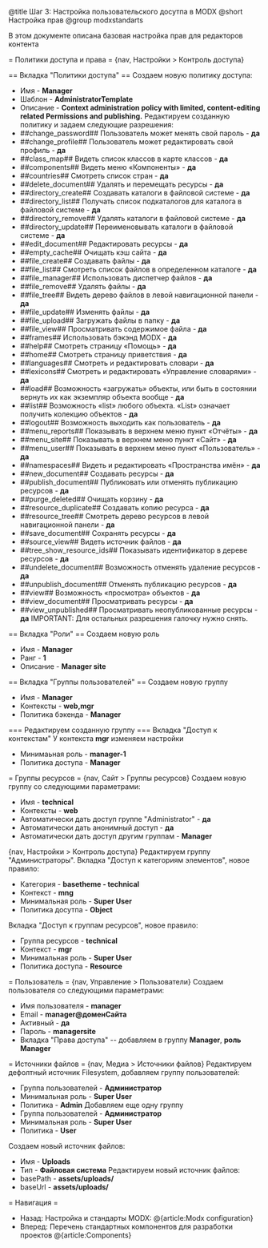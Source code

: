 @title Шаг 3: Настройка пользовательского досутпа в MODX
@short Настройка прав
@group modxstandarts

В этом документе описана базовая настройка прав для редакторов контента

= Политики доступа и права =
{nav, Настройки > Контроль доступа}

== Вкладка "Политики доступа" ==
Создаем новую политику доступа:
- Имя - **Manager**
- Шаблон - **AdministratorTemplate**
- Описание - **Context administration policy with limited, content-editing related Permissions and publishing.**
Редактируем созданную политику и задаем следующие разрешения:
- ##change_password## Пользователь может менять свой пароль - **да**
- ##change_profile## Пользователь может редактировать свой профиль - **да**
- ##class_map## Видеть список классов в карте классов - **да**
- ##components## Видеть меню «Компоненты» - **да**
- ##countries## Смотреть список стран - **да**
- ##delete_document## Удалять и перемещать ресурсы - **да**
- ##directory_create## Создавать каталоги в файловой системе - **да**
- ##directory_list## Получать список подкаталогов для каталога в файловой системе - **да**
- ##directory_remove## Удалять каталоги в файловой системе - **да**
- ##directory_update## Переименовывать каталоги в файловой системе - **да**
- ##edit_document## Редактировать ресурсы - **да**
- ##empty_cache## Очищать кэш сайта - **да**
- ##file_create## Создавать файлы - **да**
- ##file_list## Смотреть список файлов в определенном каталоге - **да**
- ##file_manager## Использовать диспетчер файлов - **да**
- ##file_remove## Удалять файлы - **да**
- ##file_tree## Видеть дерево файлов в левой навигационной панели - **да**
- ##file_update## Изменять файлы - **да**
- ##file_upload## Загружать файлы в папку - **да**
- ##file_view## Просматривать содержимое файла - **да**
- ##frames## Использовать бэкэнд MODX - **да**
- ##help## Смотреть страницу «Помощь» - **да**
- ##home## Смотреть страницу приветствия - **да**
- ##languages## Смотреть и редактировать словари - **да**
- ##lexicons## Смотреть и редактировать «Управление словарями» - **да**
- ##load## Возможность «загружать» объекты, или быть в состоянии вернуть их как экземпляр объекта вообще - **да**
- ##list## Возможность «list» любого объекта. «List» означает получить колекцию объектов - **да**
- ##logout## Возможность выходить как пользователь - **да**
- ##menu_reports## Показывать в верхнем меню пункт «Отчёты» - **да**
- ##menu_site## Показывать в верхнем меню пункт «Сайт» - **да**
- ##menu_user## Показывать в верхнем меню пункт «Пользователь» - **да**
- ##namespaces## Видеть и редактировать «Пространства имён» - **да**
- ##new_document## Создавать ресурсы - **да**
- ##publish_document## Публиковать или отменять публикацию ресурсов - **да**
- ##purge_deleted## Очищать корзину - **да**
- ##resource_duplicate## Создавать копию ресурса - **да**
- ##resource_tree## Смотреть дерево ресурсов в левой навигационной панели - **да**
- ##save_document## Сохранять ресурсы - **да**
- ##source_view## Видеть источник файлов - **да**
- ##tree_show_resource_ids## Показывать идентификатор в дереве ресурсов - **да**
- ##undelete_document## Возможность отменять удаление ресурсов - **да**
- ##unpublish_document## Отменять публикацию ресурсов - **да**
- ##view## Возможность «просмотра» объектов - **да**
- ##view_document## Просматривать ресурсы - **да**
- ##view_unpublished## Просматривать неопубликованные ресурсы - **да**
IMPORTANT: Для остальных разрешения галочку нужно снять.

== Вкладка "Роли" ==
Создаем новую роль
- Имя - **Manager**
- Ранг - **1**
- Описание - **Manager site**

== Вкладка "Группы пользователей" ==
Создаем новую группу
- Имя -  **Manager**
- Контексты - **web,mgr**
- Политика бэкенда - **Manager**

=== Редактируем созданную группу ===
Вкладка "Доступ к контекстам"
У контекста **mgr** изменяем настройки
- Минимаьная роль - **manager-1**
- Политика доступа - **Manager**

= Группы ресурсов =
{nav, Сайт > Группы ресурсов}
Создаем новую группу со следующими параметрами:
- Имя - **technical**
- Контексты - **web**
- Автоматически дать доступ группе "Administrator" - **да**
- Автоматически дать анонимный доступ - **да**
- Автоматически дать доступ другим группам - **Manager**

{nav, Настройки > Контроль доступа}
Редактируем группу "Администраторы".
Вкладка "Доступ к категориям элементов", новое правило:
- Категория - **basetheme - technical**
- Контекст - **mng**
- Минимальная роль - **Super User**
- Политика досутпа - **Object**

Вкладка "Доступ к группам ресурсов", новое правило:
- Группа ресурсов - **technical**
- Контекст - **mgr**
- Минимальная роль - **Super User**
- Политика доступа - **Resource**

= Пользователь =
{nav, Управление > Пользователи}
Создаем пользователя со следующими параметрами:
- Имя пользователя -  **manager**
- Email - **manager@доменСайта**
- Активный - **да**
- Пароль - **managersite**
- Вкладка "Права доступа"
-- добавляем в группу **Manager**, **роль Manager**

= Источники файлов =
{nav, Медиа > Источники файлов}
Редактируем дефолтный источник Filesystem, добавляем группу пользователей:
- Группа пользователей - **Администратор**
- Минимальная роль - **Super User**
- Политика - **Admin**
Добавляем еще одну группу
- Группа пользователей - **Администратор**
- Минимальная роль - **Super User**
- Политика - **User**

Создаем новый источник файлов:
- Имя - **Uploads**
- Тип - **Файловая система**
Редактируем новый источник файлов:
- basePath - **assets/uploads/**
- baseUrl - **assets/uploads/**

= Навигация =
- Назад: Настройка и стандарты MODX: @{article:Modx configuration}
- Вперед: Перечень стандартных компонентов для разработки проектов @{article:Components}